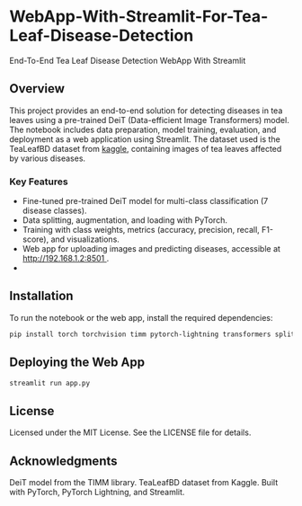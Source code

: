 # WebApp-With-Streamlit-For-Tea-Leaf-Disease-Detection
End-To-End Tea Leaf Disease Detection WebApp With Streamlit


## Overview
This project provides an end-to-end solution for detecting diseases in tea leaves using a pre-trained DeiT (Data-efficient Image Transformers) model. The notebook includes data preparation, model training, evaluation, and deployment as a web application using Streamlit. The dataset used is the TeaLeafBD dataset from [kaggle](https://www.kaggle.com/datasets/bmshahriaalam/tealeafbd-tea-leaf-disease-detection), containing images of tea leaves affected by various diseases.

### Key Features
- Fine-tuned pre-trained DeiT model for multi-class classification (7 disease classes).
- Data splitting, augmentation, and loading with PyTorch.
- Training with class weights, metrics (accuracy, precision, recall, F1-score), and visualizations.
- Web app for uploading images and predicting diseases, accessible at [http://192.168.1.2:8501
](http://192.168.1.2:8501
).
- 

## Installation
To run the notebook or the web app, install the required dependencies:

```bash
pip install torch torchvision timm pytorch-lightning transformers split-folders matplotlib seaborn scikit-learn streamlit
```
## Deploying the Web App
```bash
streamlit run app.py
```

## License
Licensed under the MIT License. See the LICENSE file for details.


## Acknowledgments
DeiT model from the TIMM library.
TeaLeafBD dataset from Kaggle.
Built with PyTorch, PyTorch Lightning, and Streamlit.
